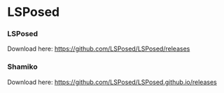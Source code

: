 # LSPosed

### LSPosed

Download here: https://github.com/LSPosed/LSPosed/releases


### Shamiko

Download here: https://github.com/LSPosed/LSPosed.github.io/releases
